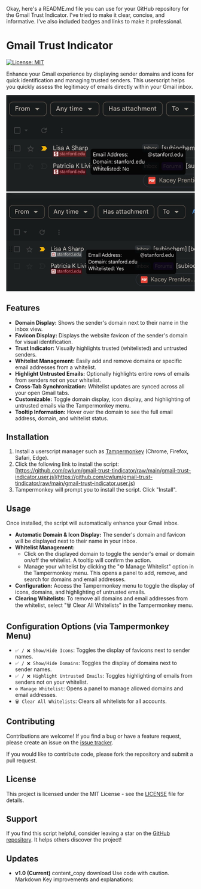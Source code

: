 Okay, here's a README.md file you can use for your GitHub repository for the Gmail Trust Indicator. I've tried to make it clear, concise, and informative. I've also included badges and links to make it professional.

# Gmail Trust Indicator

[![License: MIT](https://img.shields.io/badge/License-MIT-yellow.svg)](https://opensource.org/licenses/MIT)

Enhance your Gmail experience by displaying sender domains and icons for quick identification and managing trusted senders. This userscript helps you quickly assess the legitimacy of emails directly within your Gmail inbox.

<img src="https://raw.githubusercontent.com/cwlum/gmail-trust-tindicator/main/IMG_0406.jpeg" alt="Gmail Trust Indicator Screenshot" width="600">

<img src="https://raw.githubusercontent.com/cwlum/gmail-trust-tindicator/main/IMG_0408.jpeg" alt="Gmail Trust Indicator Screenshot" width="600">

## Features

*   **Domain Display:** Shows the sender's domain next to their name in the inbox view.
*   **Favicon Display:**  Displays the website favicon of the sender's domain for visual identification.
*   **Trust Indicator:**  Visually highlights trusted (whitelisted) and untrusted senders.
*   **Whitelist Management:**  Easily add and remove domains or specific email addresses from a whitelist.
*   **Highlight Untrusted Emails:**  Optionally highlights entire rows of emails from senders *not* on your whitelist.
*   **Cross-Tab Synchronization:** Whitelist updates are synced across all your open Gmail tabs.
*   **Customizable:** Toggle domain display, icon display, and highlighting of untrusted emails via the Tampermonkey menu.
*   **Tooltip Information:** Hover over the domain to see the full email address, domain, and whitelist status.

## Installation

1.  Install a userscript manager such as [Tampermonkey](https://www.tampermonkey.net/) (Chrome, Firefox, Safari, Edge).
2.  Click the following link to install the script: [https://github.com/cwlum/gmail-trust-tindicator/raw/main/gmail-trust-indicator.user.js](https://github.com/cwlum/gmail-trust-tindicator/raw/main/gmail-trust-indicator.user.js)
3.  Tampermonkey will prompt you to install the script. Click "Install".

## Usage

Once installed, the script will automatically enhance your Gmail inbox.

*   **Automatic Domain & Icon Display:**  The sender's domain and favicon will be displayed next to their name in your inbox.
*   **Whitelist Management:**
    *   Click on the displayed domain to toggle the sender's email or domain on/off the whitelist.  A tooltip will confirm the action.
    *   Manage your whitelist by clicking the "⚙️ Manage Whitelist" option in the Tampermonkey menu. This opens a panel to add, remove, and search for domains and email addresses.
*   **Configuration:** Access the Tampermonkey menu to toggle the display of icons, domains, and highlighting of untrusted emails.
*   **Clearing Whitelists:** To remove all domains and email addresses from the whitelist, select "🗑️ Clear All Whitelists" in the Tampermonkey menu.

## Configuration Options (via Tampermonkey Menu)

*   `✅ / ❌ Show/Hide Icons`: Toggles the display of favicons next to sender names.
*   `✅ / ❌ Show/Hide Domains`: Toggles the display of domains next to sender names.
*   `✅ / ❌ Highlight Untrusted Emails`: Toggles highlighting of emails from senders not on your whitelist.
*   `⚙️ Manage Whitelist`: Opens a panel to manage allowed domains and email addresses.
*   `🗑️ Clear All Whitelists`: Clears all whitelists for all accounts.

## Contributing

Contributions are welcome! If you find a bug or have a feature request, please create an issue on the [issue tracker](https://github.com/cwlum/gmail-trust-tindicator/issues).

If you would like to contribute code, please fork the repository and submit a pull request.

## License

This project is licensed under the MIT License - see the [LICENSE](LICENSE) file for details.

## Support

If you find this script helpful, consider leaving a star on the [GitHub repository](https://github.com/cwlum/gmail-trust-tindicator).  It helps others discover the project!

## Updates

* **v1.0 (Current)** 
content_copy download
Use code with caution.
Markdown
Key improvements and explanations:
